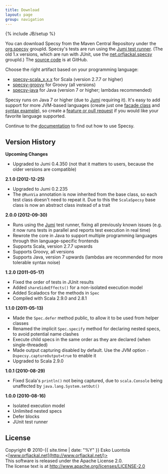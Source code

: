 ```yaml
---
title: Download
layout: page
group: navigation
---
```

{% include JB/setup %}

You can download Specsy from the Maven Central Repository under the [org.specsy](http://search.maven.org/#search%7Cga%7C1%7Cg%3A%22org.specsy%22) groupId. Specsy's tests are run using the [Jumi test runner](http://jumi.fi/). (The old 1.x versions, which are run with JUnit, use the [net.orfjackal.specsy](http://search.maven.org/#search%7Cga%7C1%7Cg%3A%22net.orfjackal.specsy%22) groupId.) The [source code](https://github.com/orfjackal/specsy) is at GitHub.

Choose the right artifact based on your programming language:

- [specsy-scala_x.x.x](http://search.maven.org/#search%7Cga%7C1%7Cg%3A%22org.specsy%22%20specsy-scala) for Scala (version 2.7.7 or higher)
- [specsy-groovy](http://search.maven.org/#search%7Cga%7C1%7Cg%3A%22org.specsy%22%20a%3A%22specsy-groovy%22) for Groovy (all versions)
- [specsy-java](http://search.maven.org/#search%7Cga%7C1%7Cg%3A%22org.specsy%22%20a%3A%22specsy-java%22) for Java (version 7 or higher; lambdas recommended)

Specsy runs on Java 7 or higher (due to [Jumi](http://jumi.fi/) requiring it). It's easy to add support for more JVM-based languages (create just one [facade class](https://github.com/orfjackal/specsy/blob/master/specsy-groovy/src/main/java/org/specsy/groovy) and [syntax example](https://github.com/orfjackal/specsy/tree/master/specsy-groovy/src/test/java/org/specsy/groovy)), so create a [feature or pull request](https://github.com/orfjackal/specsy/issues) if you would like your favorite language supported.

Continue to the [documentation](documentation.html) to find out how to use Specsy.


Version History
---------------

**Upcoming Changes**

- Upgraded to Jumi 0.4.350 (not that it matters to users, because the older versions are compatible)

**2.1.0 (2012-12-25)**

- Upgraded to Jumi 0.2.235
- The `@RunVia` annotation is now inherited from the base class, so each test class doesn't need to repeat it. Due to this the `ScalaSpecsy` base class is now an abstract class instead of a trait

**2.0.0 (2012-09-30)**

- Runs using the [Jumi](http://jumi.fi/) test runner, fixing all previously known issues (e.g. it now runs tests in parallel and reports test execution in real time)
- Rewrote the core in Java to support multiple programming languages through thin language-specific frontends
- Supports Scala, version 2.7.7 upwards
- Supports Groovy, all versions
- Supports Java, version 7 upwards (lambdas are recommended for more tolerable syntax noise)

**1.2.0 (2011-05-17)**

- Fixed the order of tests in JUnit results
- Added `shareSideEffects()` for a non-isolated execution model
- Added Scaladocs for the methods in `Spec`
- Compiled with Scala 2.9.0 and 2.8.1

**1.1.0 (2011-05-13)**

- Made the `Spec.defer` method public, to allow it to be used from helper classes
- Renamed the implicit `Spec.specify` method for declaring nested specs, to avoid potential name clashes
- Execute child specs in the same order as they are declared (when single-threaded)
- Made output capturing disabled by default. Use the JVM option `-Dspecsy.captureOutput=true` to enable it
- Upgraded to Scala 2.9.0

**1.0.1 (2010-08-29)**

- Fixed Scala's `println()` not being captured, due to `scala.Console` being unaffected by `java.lang.System.setOut()`

**1.0.0 (2010-08-16)**

- Isolated execution model
- Unlimited nested specs
- Defer blocks
- JUnit test runner


License
-------

Copyright © 2010-{{ site.time | date: "%Y" }} Esko Luontola <[www.orfjackal.net](http://www.orfjackal.net/)>  
This software is released under the Apache License 2.0.  
The license text is at <http://www.apache.org/licenses/LICENSE-2.0>
